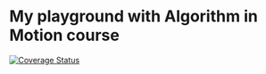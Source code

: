 # My playground with Algorithm in Motion course

[![Coverage Status](https://coveralls.io/repos/github/willnguyen1312/algorithm_in_motion/badge.svg?branch=master)](https://coveralls.io/github/willnguyen1312/algorithm_in_motion?branch=master)